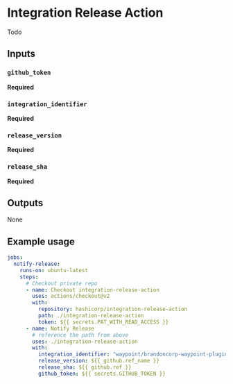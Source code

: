# Integration Release Action

Todo

## Inputs

### `github_token`

**Required**

### `integration_identifier`

**Required**

### `release_version`

**Required**

### `release_sha`

**Required**

## Outputs

None

## Example usage

```yaml
jobs:
  notify-release:
    runs-on: ubuntu-latest
    steps:
      # Checkout private repo
      - name: Checkout integration-release-action
        uses: actions/checkout@v2
        with:
          repository: hashicorp/integration-release-action
          path: ./integration-release-action
          token: ${{ secrets.PAT_WITH_READ_ACCESS }}
      - name: Notify Release
        # reference the path from above
        uses: ./integration-release-action
        with:
          integration_identifier: "waypoint/brandoncorp-waypoint-plugin"
          release_version: ${{ github.ref_name }}
          release_sha: ${{ github.ref }}
          github_token: ${{ secrets.GITHUB_TOKEN }}
```
